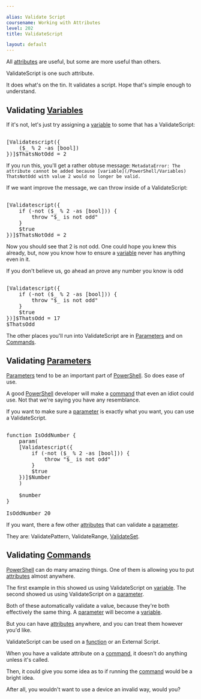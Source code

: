 ```yaml
---

alias: Validate Script
coursename: Working with Attributes
level: 202
title: ValidateScript

layout: default
---
```


All [attributes](/PowerShell/Attributes) are useful, but some are more useful than others.

ValidateScript is one such attribute.

It does what's on the tin.  It validates a script.  Hope that's simple enough to understand. 

## Validating [Variables](/PowerShell/Variables)

If it's not, let's just try assigning a [variable](/PowerShell/Variables) to some that has a ValidateScript:

<pre><br/><span class='Magenta'>[</span><span class='Output'>Validatescript</span><span class='Magenta'>(</span><span class='Magenta'>{</span><br/>&nbsp;&nbsp;&nbsp;&nbsp;<span class='Magenta'>(</span><span class='Warning'>$_</span>&nbsp;<span class='Magenta'>%</span>&nbsp;<span class='Output'>2</span>&nbsp;<span class='Magenta'>-as</span>&nbsp;<span class='Progress'>[bool]</span><span class='Magenta'>)</span><br/><span class='Magenta'>}</span><span class='Magenta'>)</span><span class='Magenta'>]</span><span class='Warning'>$ThatsNotOdd</span>&nbsp;<span class='Magenta'>=</span>&nbsp;<span class='Output'>2</span><br/></pre>

If you run this, you'll get a rather obtuse message:
`MetadataError: The attribute cannot be added because [variable](/PowerShell/Variables) ThatsNotOdd with value 2 would no longer be valid.`

If we want improve the message, we can throw inside of a ValidateScript:

<pre><br/><span class='Magenta'>[</span><span class='Output'>Validatescript</span><span class='Magenta'>(</span><span class='Magenta'>{</span><br/>&nbsp;&nbsp;&nbsp;&nbsp;<span class='Verbose'>if</span>&nbsp;<span class='Magenta'>(</span><span class='Magenta'>-not</span>&nbsp;<span class='Magenta'>(</span><span class='Warning'>$_</span>&nbsp;<span class='Magenta'>%</span>&nbsp;<span class='Output'>2</span>&nbsp;<span class='Magenta'>-as</span>&nbsp;<span class='Progress'>[bool]</span><span class='Magenta'>)</span><span class='Magenta'>)</span>&nbsp;<span class='Magenta'>{</span><br/>&nbsp;&nbsp;&nbsp;&nbsp;&nbsp;&nbsp;&nbsp;&nbsp;<span class='Verbose'>throw</span>&nbsp;<span class='Verbose'>"$_ is not odd"</span><br/>&nbsp;&nbsp;&nbsp;&nbsp;<span class='Magenta'>}</span><br/>&nbsp;&nbsp;&nbsp;&nbsp;<span class='Warning'>$true</span><br/><span class='Magenta'>}</span><span class='Magenta'>)</span><span class='Magenta'>]</span><span class='Warning'>$ThatsNotOdd</span>&nbsp;<span class='Magenta'>=</span>&nbsp;<span class='Output'>2</span><br/></pre>

Now you should see that 2 is not odd.
One could hope you knew this already, but, now you know how to ensure a [variable](/PowerShell/Variables) never has anything even in it.

If you don't believe us, go ahead an prove any number you know is odd
<pre><br/><span class='Magenta'>[</span><span class='Output'>Validatescript</span><span class='Magenta'>(</span><span class='Magenta'>{</span><br/>&nbsp;&nbsp;&nbsp;&nbsp;<span class='Verbose'>if</span>&nbsp;<span class='Magenta'>(</span><span class='Magenta'>-not</span>&nbsp;<span class='Magenta'>(</span><span class='Warning'>$_</span>&nbsp;<span class='Magenta'>%</span>&nbsp;<span class='Output'>2</span>&nbsp;<span class='Magenta'>-as</span>&nbsp;<span class='Progress'>[bool]</span><span class='Magenta'>)</span><span class='Magenta'>)</span>&nbsp;<span class='Magenta'>{</span><br/>&nbsp;&nbsp;&nbsp;&nbsp;&nbsp;&nbsp;&nbsp;&nbsp;<span class='Verbose'>throw</span>&nbsp;<span class='Verbose'>"$_ is not odd"</span><br/>&nbsp;&nbsp;&nbsp;&nbsp;<span class='Magenta'>}</span><br/>&nbsp;&nbsp;&nbsp;&nbsp;<span class='Warning'>$true</span><br/><span class='Magenta'>}</span><span class='Magenta'>)</span><span class='Magenta'>]</span><span class='Warning'>$ThatsOdd</span>&nbsp;<span class='Magenta'>=</span>&nbsp;<span class='Output'>17</span><br/><span class='Warning'>$ThatsOdd</span><br/></pre>

The other places you'll run into ValidateScript are in [Parameters](/PowerShell/Parameters) and on [Commands](/PowerShell/Commands).

## Validating [Parameters](/PowerShell/Parameters)

[Parameters](/PowerShell/Parameters) tend to be an important part of [PowerShell](/PowerShell).  So does ease of use.

A good [PowerShell](/PowerShell) developer will make a [command](/PowerShell/Commands) that even an idiot could use.
Not that we're saying you have any resemblance.

If you want to make sure a [parameter](/PowerShell/Parameters) is exactly what you want, you can use a ValidateScript.

<pre><br/><span class='Verbose'>function</span>&nbsp;<span class='Verbose'>IsOddNumber</span>&nbsp;<span class='Magenta'>{</span><br/>&nbsp;&nbsp;&nbsp;&nbsp;<span class='Verbose'>param</span><span class='Magenta'>(</span><br/>&nbsp;&nbsp;&nbsp;&nbsp;<span class='Magenta'>[</span><span class='Output'>Validatescript</span><span class='Magenta'>(</span><span class='Magenta'>{</span><br/>&nbsp;&nbsp;&nbsp;&nbsp;&nbsp;&nbsp;&nbsp;&nbsp;<span class='Verbose'>if</span>&nbsp;<span class='Magenta'>(</span><span class='Magenta'>-not</span>&nbsp;<span class='Magenta'>(</span><span class='Warning'>$_</span>&nbsp;<span class='Magenta'>%</span>&nbsp;<span class='Output'>2</span>&nbsp;<span class='Magenta'>-as</span>&nbsp;<span class='Progress'>[bool]</span><span class='Magenta'>)</span><span class='Magenta'>)</span>&nbsp;<span class='Magenta'>{</span><br/>&nbsp;&nbsp;&nbsp;&nbsp;&nbsp;&nbsp;&nbsp;&nbsp;&nbsp;&nbsp;&nbsp;&nbsp;<span class='Verbose'>throw</span>&nbsp;<span class='Verbose'>"$_ is not odd"</span><br/>&nbsp;&nbsp;&nbsp;&nbsp;&nbsp;&nbsp;&nbsp;&nbsp;<span class='Magenta'>}</span><br/>&nbsp;&nbsp;&nbsp;&nbsp;&nbsp;&nbsp;&nbsp;&nbsp;<span class='Warning'>$true</span><br/>&nbsp;&nbsp;&nbsp;&nbsp;<span class='Magenta'>}</span><span class='Magenta'>)</span><span class='Magenta'>]</span><span class='Warning'>$Number</span><br/>&nbsp;&nbsp;&nbsp;&nbsp;<span class='Magenta'>)</span><br/><br/>&nbsp;&nbsp;&nbsp;&nbsp;<span class='Warning'>$number</span><br/><span class='Magenta'>}</span><br/><br/><span class='Warning'>IsOddNumber</span>&nbsp;<span class='Output'>20</span><br/></pre>

If you want, there a few other [attributes](/PowerShell/Attributes) that can validate a [parameter](/PowerShell/Parameters).

They are:  ValidatePattern, ValidateRange, [ValidateSet](/PowerShell/Attributes/ValidateSet).

## Validating [Commands](/PowerShell/Commands)

[PowerShell](/PowerShell) can do many amazing things.  One of them is allowing you to put [attributes](/PowerShell/Attributes) almost anywhere.

The first example in this showed us using ValidateScript on [variable](/PowerShell/Variables).  The second showed us using ValidateScript on a [parameter](/PowerShell/Parameters).

Both of these automatically validate a value, because they're both effectively the same thing.  A [parameter](/PowerShell/Parameters) will become a [variable](/PowerShell/Variables).

But you can have [attributes](/PowerShell/Attributes) anywhere, and you can treat them however you'd like.

ValidateScript can be used on a [function](/PowerShell/Functions) or an External Script.

When you have a validate attribute on a [command](/PowerShell/Commands), it doesn't do anything unless it's called.

Then, it could give you some idea as to if running the [command](/PowerShell/Commands) would be a bright idea.

After all, you wouldn't want to use a device an invalid way, would you?
